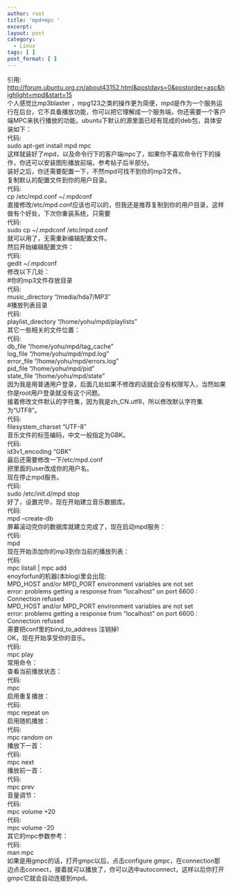 ```yaml
---
author: root
title: 'mpd+mpc '
excerpt:
layout: post
category:
  - Linux
tags: [ ]
post_format: [ ]
---
```

引用: http://forum.ubuntu.org.cn/about43152.html&postdays=0&postorder=asc&highlight=mpd&start=15  
个人感觉比mp3blaster ，mpg123之类的操作更为简便，mpd是作为一个服务运行在后台，它不具备播放功能，你可以把它理解成一个服务端，你还需要一个客户端MPC来执行播放的功能。ubuntu下默认的源里面已经有现成的deb包，具体安装如下：  
代码:  
sudo apt-get install mpd mpc  
这样就装好了mpd，以及命令行下的客户端mpc了，如果你不喜欢命令行下的操作，你还可以安装图形播放前端，参考帖子后半部分。  
装好之后，你还需要配置一下，不然mpd可找不到你的mp3文件。  
复制默认的配置文件到你的用户目录。  
代码:  
cp /etc/mpd.conf ~/.mpdconf  
直接修改/etc/mpd.conf应该也可以的，但我还是推荐复制到你的用户目录，这样做有个好处，下次你重装系统，只需要  
代码:  
sudo cp ~/.mpdconf /etc/mpd.conf  
就可以用了，无需重新编辑配置文件。  
然后开始编辑配置文件：  
代码:  
gedit ~/.mpdconf  
修改以下几处：  
#你的mp3文件存放目录  
代码:  
music_directory “/media/hda7/MP3″  
#播放列表目录  
代码:  
playlist_directory “/home/yohu/mpd/playlists”  
其它一些相关的文件位置：  
代码:  
db\_file “/home/yohu/mpd/tag\_cache”  
log_file “/home/yohu/mpd/mpd.log”  
error_file “/home/yohu/mpd/errors.log”  
pid_file “/home/yohu/mpd/pid”  
state_file “/home/yohu/mpd/state”  
因为我是用普通用户登录，后面几处如果不修改的话就会没有权限写入，当然如果你是root用户登录就没有这个问题。  
接着修改文件默认的字符集，因为我是zh_CN.utf8，所以修改默认字符集为“UTF8”。  
代码:  
filesystem_charset “UTF-8″  
音乐文件的标签编码，中文一般指定为GBK。  
代码:  
id3v1_encoding “GBK”  
最后还需要修改一下/etc/mpd.conf  
把里面的user改成你的用户名。  
现在停止mpd服务。  
代码:  
sudo /etc/init.d/mpd stop  
好了，设置完毕，现在开始建立音乐数据库。  
代码:  
mpd –create-db  
屏幕滚动完你的数据库就建立完成了，现在启动mpd服务：  
代码:  
mpd  
现在开始添加你的mp3到你当前的播放列表：  
代码:  
mpc listall | mpc add  
enoyforfun的机器(本blog)里会出现:  
MPD\_HOST and/or MPD\_PORT environment variables are not set  
error: problems getting a response from “localhost” on port 6600 : Connection refused  
MPD\_HOST and/or MPD\_PORT environment variables are not set  
error: problems getting a response from “localhost” on port 6600 : Connection refused  
需要把conf里的bind\_to\_address 注销掉!  
OK，现在开始享受你的音乐。  
代码:  
mpc play  
常用命令：  
查看当前播放状态：  
代码:  
mpc  
启用重复播放：  
代码:  
mpc repeat on  
启用随机播放：  
代码:  
mpc random on  
播放下一首：  
代码:  
mpc next  
播放前一首：  
代码:  
mpc prev  
音量调节：  
代码:  
mpc volume +20  
代码:  
mpc volume -20  
其它的mpc参数参考：  
代码:  
man mpc  
如果是用gmpc的话，打开gmpc以后，点击configure gmpc，在connection那边点击connect，接着就可以播放了，你可以选中autoconnect，这样以后你打开gmpc它就会自动连接到mpd。